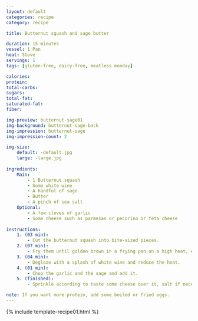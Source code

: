 ```yaml
---
layout: default
categories: recipe
category: recipe

title: Butternut squash and sage butter

duration: 15 minutes
vessel: 1 Pan
heat: Stove
servings: 1
tags: [gluten-free, dairy-free, meatless monday]

calories: 
protein: 
total-carbs: 
sugars: 
total-fat:
saturated-fat: 
fiber: 

img-preview: butternut-sage01
img-background: butternut-sage-back
img-impression: butternut-sage
img-impression-count: 2

img-size:
    default: -default.jpg
    large: -large.jpg
    
ingredients:
    Main:
        - 1 Butternut squash
        - Some white wine
        - A handful of sage
        - Butter
        - A pinch of sea salt
    Optional:
        - A few cloves of garlic
        - Some cheese such as parmesan or pecorino or feta cheese 
  
instructions:
    1. (03 min): 
        - Cut the butternut squash into bite-sized pieces.
    2. (07 min): 
        - Fry them until golden brown in a frying pan on a high heat, enriched with a small piece of butter.
    3. (04 min): 
        - Deglaze with a splash of white wine and reduce the heat.
    4. (01 min): 
        - Chop the garlic and the sage and add it.
    5. (finished): 
        - Sprinkle according to taste some cheese over it, salt if necessary - Bon appetit!

note: If you want more protein, add some boiled or fried eggs.
---
```

<!--more-->

{% include template-recipe01.html %}

